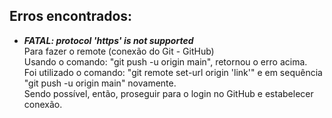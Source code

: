 ## Erros encontrados:

* ***FATAL: protocol 'https' is not supported***<br/>
    Para fazer o remote (conexão do Git - GitHub) <br/>
    Usando o comando: "git push -u origin main", retornou o erro acima. <br/>
    Foi utilizado o comando: "git remote set-url origin 'link'" e em sequência "git push -u origin main" novamente. <br/>
    Sendo possível, então, proseguir para o login no GitHub e estabelecer conexão. <br/>
